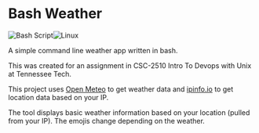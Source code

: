 # Bash Weather
![Bash Script](https://img.shields.io/badge/bash_script-%23121011.svg?style=for-the-badge&logo=gnu-bash&logoColor=white)![Linux](https://img.shields.io/badge/Linux-FCC624?style=for-the-badge&logo=linux&logoColor=black)

A simple command line weather app written in bash.

This was created for an assignment in CSC-2510 Intro To Devops with Unix at Tennessee Tech.

This project uses [Open Meteo](https://open-meteo.com) to get weather data and [ipinfo.io](https://ipinfo.io/) to get location data based on your IP.

The tool displays basic weather information based on your location (pulled from your IP). The emojis change depending on the weather.


